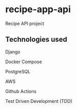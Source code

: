 # recipe-app-api
Recipe API project

## Technologies used
Django

Docker Compose

PostgreSQL

AWS

Github Actions

Test Driven Development (TDD)
